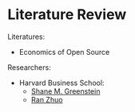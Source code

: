 # Literature Review

Literatures:

- Economics of Open Source

Researchers:

- Harvard Business School:
  - [Shane M. Greenstein](https://www.hbs.edu/faculty/Pages/profile.aspx?facId=718917&view=research-summary)
  - [Ran Zhuo](https://ranzhuo17.github.io)
